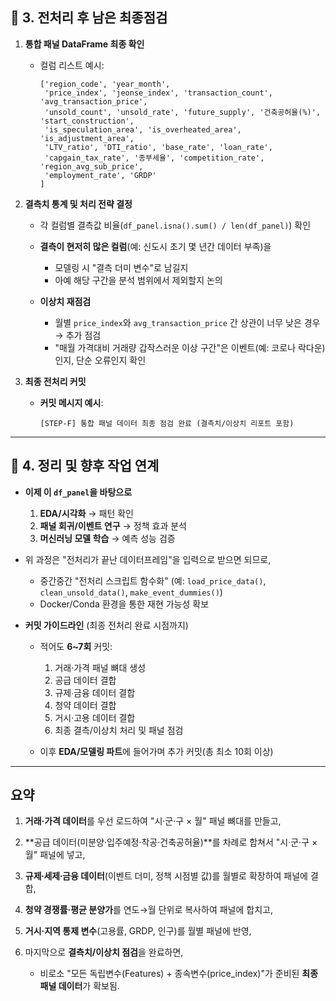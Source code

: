 
## 📌 3. 전처리 후 남은 최종점검

1. **통합 패널 DataFrame 최종 확인**

   * 컬럼 리스트 예시:

     ```
     ['region_code', 'year_month',
      'price_index', 'jeonse_index', 'transaction_count', 'avg_transaction_price',
      'unsold_count', 'unsold_rate', 'future_supply', '건축공허율(%)', 'start_construction',
      'is_speculation_area', 'is_overheated_area', 'is_adjustment_area',
      'LTV_ratio', 'DTI_ratio', 'base_rate', 'loan_rate',
      'capgain_tax_rate', '종부세율', 'competition_rate', 'region_avg_sub_price',
      'employment_rate', 'GRDP'
     ]
     ```

2. **결측치 통계 및 처리 전략 결정**

   * 각 컬럼별 결측값 비율(`df_panel.isna().sum() / len(df_panel)`) 확인
   * **결측이 현저히 많은 컬럼**(예: 신도시 초기 몇 년간 데이터 부족)을

     * 모델링 시 "결측 더미 변수"로 남길지
     * 아예 해당 구간을 분석 범위에서 제외할지 논의
   * **이상치 재점검**

     * 월별 `price_index`와 `avg_transaction_price` 간 상관이 너무 낮은 경우→ 추가 점검
     * "매월 가격대비 거래량 갑작스러운 이상 구간"은 이벤트(예: 코로나 락다운)인지, 단순 오류인지 확인

3. **최종 전처리 커밋**

   * **커밋 메시지 예시**:

     ```
     [STEP-F] 통합 패널 데이터 최종 점검 완료 (결측치/이상치 리포트 포함)
     ```

---

## 📌 4. 정리 및 향후 작업 연계

* **이제 이 `df_panel`을 바탕으로**

  1. **EDA/시각화** → 패턴 확인
  2. **패널 회귀/이벤트 연구** → 정책 효과 분석
  3. **머신러닝 모델 학습** → 예측 성능 검증
* 위 과정은 "전처리가 끝난 데이터프레임"을 입력으로 받으면 되므로,

  * 중간중간 "전처리 스크립트 함수화" (예: `load_price_data()`, `clean_unsold_data()`, `make_event_dummies()`)
  * Docker/Conda 환경을 통한 재현 가능성 확보
* **커밋 가이드라인** (최종 전처리 완료 시점까지)

  * 적어도 **6\~7회** 커밋:

    1. 거래·가격 패널 뼈대 생성
    2. 공급 데이터 결합
    3. 규제∙금융 데이터 결합
    4. 청약 데이터 결합
    5. 거시·고용 데이터 결합
    6. 최종 결측/이상치 처리 및 패널 점검
  * 이후 **EDA/모델링 파트**에 들어가며 추가 커밋(총 최소 10회 이상)

---

## 요약

1. **거래·가격 데이터**를 우선 로드하여 "시·군·구 × 월" 패널 뼈대를 만들고,
2. **공급 데이터(미분양·입주예정·착공·건축공허율)**를 차례로 합쳐서 "시·군·구 × 월" 패널에 넣고,
3. **규제∙세제∙금융 데이터**(이벤트 더미, 정책 시점별 값)를 월별로 확장하여 패널에 결합,
4. **청약 경쟁률·평균 분양가**를 연도→월 단위로 복사하여 패널에 합치고,
5. **거시·지역 통제 변수**(고용률, GRDP, 인구)를 월별 패널에 반영,
6. 마지막으로 **결측치/이상치 점검**을 완료하면,

   * 비로소 "모든 독립변수(Features) + 종속변수(price\_index)"가 준비된 **최종 패널 데이터**가 확보됨.